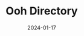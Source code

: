 ---
title: Ooh Directory
description: Discovered via <a href="https://brandonwrites.xyz/links/">Brandon Writes' link page</a>, Ooh Directory is a collection of categorised blogs, curated by <a href="https://www.gyford.com/">Phil Gyford</a>.
url: https://ooh.directory/
date: 2024-01-17
rss: true
tags:
    - archive
    - tool
    - search
    - indie-web
---